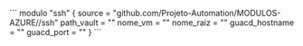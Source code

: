 ´´´
modulo "ssh" {
    source = "github.com/Projeto-Automation/MODULOS-AZURE//ssh"
    path_vault = ""
    nome_vm = ""
    nome_raiz = ""
    guacd_hostname = ""
    guacd_port = ""
}
´´´
